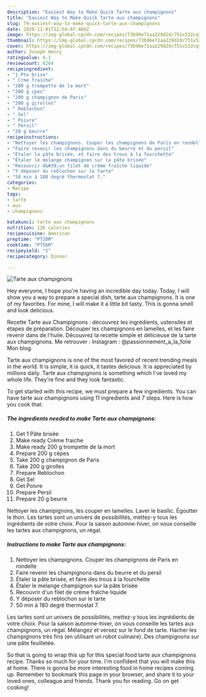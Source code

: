 ```yaml
---
description: "Easiest Way to Make Quick Tarte aux champignons"
title: "Easiest Way to Make Quick Tarte aux champignons"
slug: 79-easiest-way-to-make-quick-tarte-aux-champignons
date: 2020-11-01T12:54:07.466Z
image: https://img-global.cpcdn.com/recipes/73b96e71aa229d2d/751x532cq70/tarte-aux-champignons-photo-principale-de-la-recette.jpg
thumbnail: https://img-global.cpcdn.com/recipes/73b96e71aa229d2d/751x532cq70/tarte-aux-champignons-photo-principale-de-la-recette.jpg
cover: https://img-global.cpcdn.com/recipes/73b96e71aa229d2d/751x532cq70/tarte-aux-champignons-photo-principale-de-la-recette.jpg
author: Joseph Henry
ratingvalue: 4.1
reviewcount: 6264
recipeingredient:
- "1 Pte brise"
- " Crme fraiche"
- "200 g trompette de la mort"
- "200 g cpes"
- "200 g champignon de Paris"
- "200 g girolles"
- " Reblochon"
- " Sel"
- " Poivre"
- " Persil"
- "20 g beurre"
recipeinstructions:
- "Nettoyer les champignons. Couper les champignons de Paris en rondelle"
- "Faire revenir les champignons dans du beurre et du persil"
- "Étaler la pâte brisée, et faire des trous à la fourchette"
- "Étaler le melange champignon sur la pâte brisée"
- "Recouvrir d&#39;un filet de crème fraîche liquide"
- "Y déposer du reblochon sur le tarte"
- "50 min à 180 degré thermostat 7."
categories:
- Recipe
tags:
- tarte
- aux
- champignons

katakunci: tarte aux champignons 
nutrition: 126 calories
recipecuisine: American
preptime: "PT20M"
cooktime: "PT56M"
recipeyield: "1"
recipecategory: Dinner

---
```



![Tarte aux champignons](https://img-global.cpcdn.com/recipes/73b96e71aa229d2d/751x532cq70/tarte-aux-champignons-photo-principale-de-la-recette.jpg)

Hey everyone, I hope you're having an incredible day today. Today, I will show you a way to prepare a special dish, tarte aux champignons. It is one of my favorites. For mine, I will make it a little bit tasty. This is gonna smell and look delicious.

Recette Tarte aux Champignons : découvrez les ingrédients, ustensiles et étapes de préparation. Découper les champignons en lamelles, et les faire revenir dans de l&#39;huile. Découvrez la recette simple et délicieuse de la tarte aux champignons. Me retrouver : Instagram : @passionnement_a_la_folie Mon blog.

Tarte aux champignons is one of the most favored of recent trending meals in the world. It is simple, it is quick, it tastes delicious. It is appreciated by millions daily. Tarte aux champignons is something which I've loved my whole life. They're fine and they look fantastic.


To get started with this recipe, we must prepare a few ingredients. You can have tarte aux champignons using 11 ingredients and 7 steps. Here is how you cook that.

<!--inarticleads1-->

##### The ingredients needed to make Tarte aux champignons:

1. Get 1 Pâte brisée
1. Make ready  Crème fraiche
1. Make ready 200 g trompette de la mort
1. Prepare 200 g cèpes
1. Take 200 g champignon de Paris
1. Take 200 g girolles
1. Prepare  Reblochon
1. Get  Sel
1. Get  Poivre
1. Prepare  Persil
1. Prepare 20 g beurre


Nettoyer les champignons, les couper en lamelles. Laver le basilic. Égoutter le thon. Les tartes sont un univers de possibilités, mettez-y tous les ingrédients de votre choix. Pour la saison automne-hiver, on vous conseille les tartes aux champignons, un régal. 

<!--inarticleads2-->

##### Instructions to make Tarte aux champignons:

1. Nettoyer les champignons. Couper les champignons de Paris en rondelle
1. Faire revenir les champignons dans du beurre et du persil
1. Étaler la pâte brisée, et faire des trous à la fourchette
1. Étaler le melange champignon sur la pâte brisée
1. Recouvrir d&#39;un filet de crème fraîche liquide
1. Y déposer du reblochon sur le tarte
1. 50 min à 180 degré thermostat 7.


Les tartes sont un univers de possibilités, mettez-y tous les ingrédients de votre choix. Pour la saison automne-hiver, on vous conseille les tartes aux champignons, un régal. Mélangez et versez sur le fond de tarte. Hacher les champignons très fins (en utilisant un robot culinaire). Des champignons sur une pâte feuilletée. 

So that is going to wrap this up for this special food tarte aux champignons recipe. Thanks so much for your time. I'm confident that you will make this at home. There is gonna be more interesting food in home recipes coming up. Remember to bookmark this page in your browser, and share it to your loved ones, colleague and friends. Thank you for reading. Go on get cooking!
